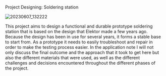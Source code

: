 Project Designing: Soldering station

![20230607_132222](https://github.com/XanderPxl/Soldering_station_2023/assets/114076297/6cb3aa5f-44be-4e85-98cb-544377a2f90d)



This project aims to design a functional and durable
prototype soldering station that is based on the design that Elektor made a few years ago. 
Because the design has been in use for several years, it forms a stable base to start from. As a prototype it
needs to easily troubleshoot and repair in order to make the testing process
easier. In the application note I will not only discuss the final outcome and
the approach that it took to get here but also the different materials that
were used, as well as the different challenges and decisions encountered
throughout the different phases of the project.
